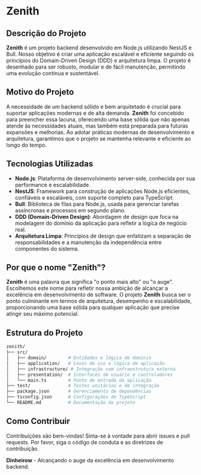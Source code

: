 # Zenith

## Descrição do Projeto

**Zenith** é um projeto backend desenvolvido em Node.js utilizando NestJS e Bull. Nosso objetivo é criar uma aplicação escalável e eficiente seguindo os princípios do Domain-Driven Design (DDD) e arquitetura limpa. O projeto é desenhado para ser robusto, modular e de fácil manutenção, permitindo uma evolução contínua e sustentável.

## Motivo do Projeto

A necessidade de um backend sólido e bem arquitetado é crucial para suportar aplicações modernas e de alta demanda. **Zenith** foi concebido para preencher essa lacuna, oferecendo uma base sólida que não apenas atende às necessidades atuais, mas também está preparada para futuras expansões e melhorias. Ao adotar práticas modernas de desenvolvimento e arquitetura, garantimos que o projeto se mantenha relevante e eficiente ao longo do tempo.

## Tecnologias Utilizadas

- **Node.js**: Plataforma de desenvolvimento server-side, conhecida por sua performance e escalabilidade.
- **NestJS**: Framework para construção de aplicações Node.js eficientes, confiáveis e escaláveis, com suporte completo para TypeScript.
- **Bull**: Biblioteca de filas para Node.js, usada para gerenciar tarefas assíncronas e processos em segundo plano.
- **DDD (Domain-Driven Design)**: Abordagem de design que foca na modelagem do domínio da aplicação para refletir a lógica de negócio real.
- **Arquitetura Limpa**: Princípios de design que enfatizam a separação de responsabilidades e a manutenção da independência entre componentes do sistema.

## Por que o nome "Zenith"?

**Zenith** é uma palavra que significa "o ponto mais alto" ou "o auge". Escolhemos este nome para refletir nossa ambição de alcançar a excelência em desenvolvimento de software. O projeto **Zenith** busca ser o ponto culminante em termos de arquitetura, desempenho e escalabilidade, proporcionando uma base sólida para qualquer aplicação que precise atingir seu máximo potencial.

## Estrutura do Projeto

```bash
zenith/
├── src/
│   ├── domain/        # Entidades e lógica de domínio
│   ├── application/   # Casos de uso e lógica de aplicação
│   ├── infrastructure/ # Integração com infraestrutura externa
│   ├── presentation/  # Interfaces de usuário e controladores
│   └── main.ts        # Ponto de entrada da aplicação
├── test/              # Testes unitários e de integração
├── package.json       # Gerenciamento de dependências
├── tsconfig.json      # Configurações do TypeScript
└── README.md          # Documentação do projeto
```

## Como Contribuir
Contribuições são bem-vindas! Sinta-se à vontade para abrir issues e pull requests. Por favor, siga o código de conduta e as diretrizes de contribuição.

**Dinheirow** - Alcançando o auge da excelência em desenvolvimento backend.
